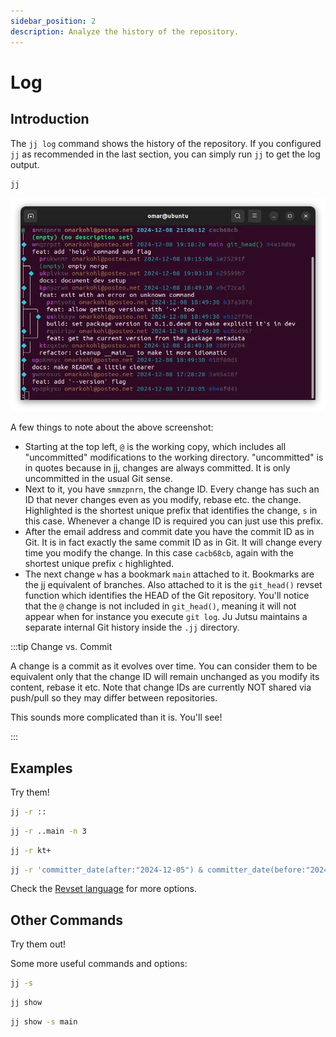 ```yaml
---
sidebar_position: 2
description: Analyze the history of the repository.
---
```


# Log

## Introduction

The `jj log` command shows the history of the repository. If you configured `jj`
as recommended in the last section, you can simply run `jj` to get the log
output.

```bash
jj
```

![Log output](./log.webp)

A few things to note about the above screenshot:

* Starting at the top left, `@` is the working copy, which includes all
  "uncommitted" modifications to the working directory. "uncommitted" is in
  quotes because in jj, changes are always committed. It is only uncommitted in
  the usual Git sense.
* Next to it, you have `smmzpnrn`, the change ID. Every change has such an ID
  that never changes even as you modify, rebase etc. the change. Highlighted is
  the shortest unique prefix that identifies the change, `s` in this case.
  Whenever a change ID is required you can just use this prefix.
* After the email address and commit date you have the commit ID as in Git. It
  is in fact exactly the same commit ID as in Git. It will change every time you
  modify the change. In this case `cacb68cb`, again with the shortest unique
  prefix `c` highlighted.
* The next change `w` has a bookmark `main` attached to it. Bookmarks are
  the jj equivalent of branches. Also attached to it is the `git_head()` revset
  function which identifies the HEAD of the Git repository. You'll notice that
  the `@` change is not included in `git_head()`, meaning it will not appear
  when for instance you execute `git log`. Ju Jutsu maintains a separate
  internal Git history inside the `.jj` directory.

:::tip Change vs. Commit

A change is a commit as it evolves over time. You can consider them to be
equivalent only that the change ID will remain unchanged as you modify its
content, rebase it etc. Note that change IDs are currently NOT shared via
push/pull so they may differ between repositories.

This sounds more complicated than it is. You'll see!

:::


## Examples

Try them!

```bash title="Show all the history"
jj -r ::
```

```bash title="Show the ancestors of 'main' but limit to 3"
jj -r ..main -n 3
```

```bash title="Show all children of the change 'kt'"
jj -r kt+
```

```bash title="Show all changes that are ancestors of 'main' and were commited on 2024-12-05"
jj -r 'committer_date(after:"2024-12-05") & committer_date(before:"2024-12-06") & ::main'
```

Check the [Revset language](https://martinvonz.github.io/jj/latest/revsets/) for
more options.


## Other Commands

Try them out!

Some more useful commands and options:

```bash title="Display log with file names"
jj -s
```

```bash title="Summarize the current change"
jj show
```

```bash title="Summarize the latest change on 'main', only file names"
jj show -s main
```

